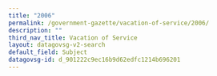 ```yaml
---
title: "2006"
permalink: /government-gazette/vacation-of-service/2006/
description: ""
third_nav_title: Vacation of Service
layout: datagovsg-v2-search
default_field: Subject
datagovsg-id: d_901222c9ec16b9d62edfc1214b696201
---
```

